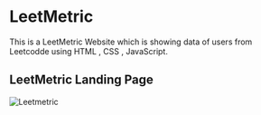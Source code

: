 # LeetMetric
This is a LeetMetric Website which is showing data of users from Leetcodde using HTML , CSS , JavaScript. 

## LeetMetric Landing Page
![Leetmetric]()
